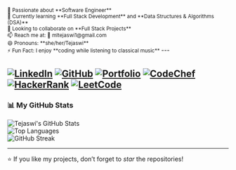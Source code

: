 <small>
👀 Passionate about **Software Engineer**<br>
🌱 Currently learning **Full Stack Development** and **Data Structures & Algorithms (DSA)**<br>
💞️ Looking to collaborate on **Full Stack Projects**<br>
📫 Reach me at: 📧 mltejaswi1@gmail.com<br>
😄 Pronouns: **she/her/Tejaswi**<br>
⚡ Fun Fact: I enjoy **coding while listening to classical music**
</small>
---

[![LinkedIn](https://img.shields.io/badge/LinkedIn-blue?style=flat-square&logo=linkedin&logoColor=white)](https://www.linkedin.com/in/tejaswi-munthala-70a4192a6/) 
[![GitHub](https://img.shields.io/badge/GitHub-black?style=flat-square&logo=github&logoColor=white)](https://github.com/Munthalalakshmi-tejaswi) 
[![Portfolio](https://img.shields.io/badge/Portfolio-orange?style=flat-square&logo=google-chrome&logoColor=white)](https://68b9c997fd957f131cd65dd3--munthalalakshmitejaswi-portfolio.netlify.app/) 
[![CodeChef](https://img.shields.io/badge/CodeChef-5B4638?style=flat-square&logo=codechef&logoColor=white)](https://www.codechef.com/users/tejaswi_1904) 
[![HackerRank](https://img.shields.io/badge/HackerRank-brightgreen?style=flat-square&logo=hackerrank&logoColor=white)](https://www.hackerrank.com/profile/mltejaswi1) 
[![LeetCode](https://img.shields.io/badge/LeetCode-orange?style=flat-square&logo=leetcode&logoColor=white)](https://leetcode.com/u/tejaswi_19/)
---
### 📊 My GitHub Stats

![Tejaswi's GitHub Stats](https://github-readme-stats.vercel.app/api?username=Munthalalakshmi-tejaswi&show_icons=true&theme=radical)  
![Top Languages](https://github-readme-stats.vercel.app/api/top-langs/?username=Munthalalakshmi-tejaswi&layout=compact&theme=radical)  
![GitHub Streak](https://streak-stats.demolab.com/?user=Munthalalakshmi-tejaswi)

---
⭐ If you like my projects, don’t forget to *star* the repositories!

